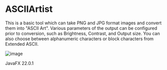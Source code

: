 # ASCIIArtist
This is a basic tool which can take PNG and JPG format images and convert them into "ASCII Art". Various parameters of the output can be configured prior to conversion, such as Brightness, Contrast, and Output size. You can also choose between alphanumeric characters or block characters from Extended ASCII.

![image](https://github.com/user-attachments/assets/f1777d43-c936-4f72-b995-018c6156e9b7)

JavaFX 22.0.1
